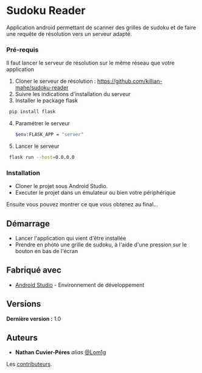 # Sudoku Reader

Application android permettant de scanner des grilles de sudoku et de faire une requête de résolution vers un serveur adapté.

### Pré-requis

Il faut lancer le serveur de résolution sur le même réseau que votre application

1. Cloner le serveur de résolution : https://github.com/killian-mahe/sudoku-reader
2. Suivre les indications d'installation du serveur
3. Installer le package flask
  ```sh
   pip install flask
   ```
4. Paramétrer le serveur
   ```sh
   $env:FLASK_APP = "server"
   ```
5. Lancer le serveur
  ```sh
   flask run --host=0.0.0.0
   ```


### Installation

- Cloner le projet sous Android Studio.
- Executer le projet dans un émulateur ou bien votre périphérique


Ensuite vous pouvez montrer ce que vous obtenez au final...

## Démarrage

- Lancer l'application qui vient d'être installée
- Prendre en photo une grille de sudoku, à l'aide d'une pression sur le bouton en bas de l'écran

## Fabriqué avec

* [Android Studio](https://developer.android.com/studio) - Environnement de développement

## Versions

**Dernière version :** 1.0

## Auteurs

* **Nathan Cuvier-Péres** _alias_ [@Lom1g](https://github.com/Lom1g)

Les [contributeurs](https://github.com/Lom1g/SudokuReader/contributors).
